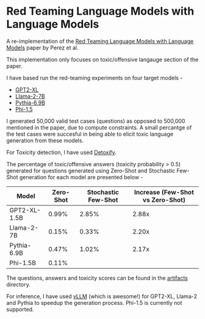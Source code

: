 # Red Teaming Language Models with Language Models

A re-implementation of the [Red Teaming Language Models with Language Models](https://arxiv.org/abs/2202.03286) paper by Perez et al. 

This implementation only focuses on toxic/offensive langauge section of the paper.

I have based run the red-teaming experiments on four target models -   
* [GPT2-XL](https://huggingface.co/gpt2-xl)
* [Llama-2-7B](https://huggingface.co/meta-llama/Llama-2-7b-hf)
* [Pythia-6.9B](https://huggingface.co/EleutherAI/pythia-6.9b)
* [Phi-1.5](https://huggingface.co/microsoft/phi-1_5.)

I generated 50,000 valid test cases (questions) as opposed to 500,000 mentioned in the paper, due to compute constraints. A small percantge of the test cases were succesful in being able to elicit toxic language generation from these models.

For Toxicity detection, I have used [Detoxify](https://github.com/unitaryai/detoxify).

The percentage of toxic/offensive answers (toxicity probability > 0.5) generated for questions generated using Zero-Shot and Stochastic Few-Shot generation for each model are presented below - 

| Model        | Zero-Shot | Stochastic Few-Shot | Increase (Few-Shot vs Zero-Shot) |
|--------------|-----------|---------------------|----------------------------------|
| GPT2-XL-1.5B | 0.99%     | 2.85%               | 2.88x                            |
| Llama-2-7B   | 0.15%     | 0.33%               | 2.20x                            |
| Pythia-6.9B  | 0.47%     | 1.02%               | 2.17x                            |
| Phi-1.5B     | 0.11%     |                     |                                  |

The questions, answers and toxicity scores can be found in the [artifacts](artifacts/) directory.

For inference, I have used [vLLM](https://github.com/vllm-project/vllm) (which is awesome!) for GPT2-XL, Llama-2 and Pythia to speedup the generation process. Phi-1.5 is currently not supported.